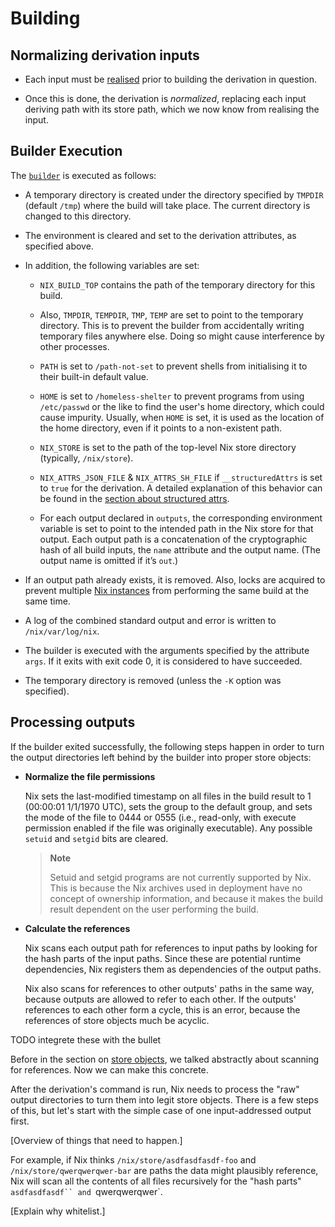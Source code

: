 # Building

## Normalizing derivation inputs

- Each input must be [realised] prior to building the derivation in question.

[realised]: @docroot@/glossary.md#gloss-realise

- Once this is done, the derivation is *normalized*, replacing each input deriving path with its store path, which we now know from realising the input.

## Builder Execution

The [`builder`](./derivation/index.md#builder) is executed as follows:

- A temporary directory is created under the directory specified by
  `TMPDIR` (default `/tmp`) where the build will take place. The
  current directory is changed to this directory.

- The environment is cleared and set to the derivation attributes, as
  specified above.

- In addition, the following variables are set:

  - `NIX_BUILD_TOP` contains the path of the temporary directory for
    this build.

  - Also, `TMPDIR`, `TEMPDIR`, `TMP`, `TEMP` are set to point to the
    temporary directory. This is to prevent the builder from
    accidentally writing temporary files anywhere else. Doing so
    might cause interference by other processes.

  - `PATH` is set to `/path-not-set` to prevent shells from
    initialising it to their built-in default value.

  - `HOME` is set to `/homeless-shelter` to prevent programs from
    using `/etc/passwd` or the like to find the user's home
    directory, which could cause impurity. Usually, when `HOME` is
    set, it is used as the location of the home directory, even if
    it points to a non-existent path.

  - `NIX_STORE` is set to the path of the top-level Nix store
    directory (typically, `/nix/store`).

  - `NIX_ATTRS_JSON_FILE` & `NIX_ATTRS_SH_FILE` if `__structuredAttrs`
    is set to `true` for the derivation. A detailed explanation of this
    behavior can be found in the
    [section about structured attrs](@docroot@/language/advanced-attributes.md#adv-attr-structuredAttrs).

  - For each output declared in `outputs`, the corresponding
    environment variable is set to point to the intended path in the
    Nix store for that output. Each output path is a concatenation
    of the cryptographic hash of all build inputs, the `name`
    attribute and the output name. (The output name is omitted if
    it’s `out`.)

- If an output path already exists, it is removed. Also, locks are
  acquired to prevent multiple [Nix instances][Nix instance] from performing the same
  build at the same time.

- A log of the combined standard output and error is written to
  `/nix/var/log/nix`.

- The builder is executed with the arguments specified by the
  attribute `args`. If it exits with exit code 0, it is considered to
  have succeeded.

- The temporary directory is removed (unless the `-K` option was
  specified).

## Processing outputs

If the builder exited successfully, the following steps happen in order to turn the output directories left behind by the builder into proper store objects:

- **Normalize the file permissions**

  Nix sets the last-modified timestamp on all files
  in the build result to 1 (00:00:01 1/1/1970 UTC), sets the group to
  the default group, and sets the mode of the file to 0444 or 0555
  (i.e., read-only, with execute permission enabled if the file was
  originally executable). Any possible `setuid` and `setgid`
  bits are cleared.

  > **Note**
  >
  > Setuid and setgid programs are not currently supported by Nix.
  > This is because the Nix archives used in deployment have no concept of ownership information,
  > and because it makes the build result dependent on the user performing the build.

- **Calculate the references**

  Nix scans each output path for
  references to input paths by looking for the hash parts of the input
  paths. Since these are potential runtime dependencies, Nix registers
  them as dependencies of the output paths.

  Nix also scans for references to other outputs' paths in the same way, because outputs are allowed to refer to each other.
  If the outputs' references to each other form a cycle, this is an error, because the references of store objects much be acyclic.


[Nix instance]: @docroot@/glossary.md#gloss-nix-instance

TODO integrete these with the bullet

Before in the section on [store objects](./store-object.md), we talked abstractly about scanning for references.
Now we can make this concrete.

After the derivation's command is run, Nix needs to process the "raw" output directories to turn them into legit store objects.
There is a few steps of this, but let's start with the simple case of one input-addressed output first.

\[Overview of things that need to happen.]

For example, if Nix thinks `/nix/store/asdfasdfasdf-foo` and `/nix/store/qwerqwerqwer-bar` are paths the data might plausibly reference, Nix will scan all the contents of all files recursively for the "hash parts" `asdfasdfasdf`` and `qwerqwerqwer`.

\[Explain why whitelist.]
